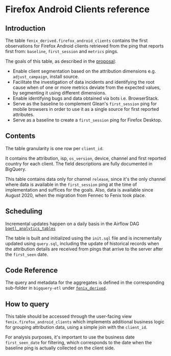 # Firefox Android Clients reference

<!-- toc -->

## Introduction

The table `fenix_derived.firefox_android_clients` contains the first observations
for Firefox Android clients retrieved from the ping that reports first from:
`baseline`, `first_session` and `metrics` pings.

The goals of this table, as described in the
[proposal](https://docs.google.com/document/d/12bj4DhCybelqHVgOVq8KJlzgtbbUw3f68palNrv-gaM/):

- Enable client segmentation based on the attribution dimensions
  e.g. `adjust_campaign`, install source.
- Facilitate the investigation of data incidents and identifying the root cause
  when of one or more metrics deviate from the expected values, by segmenting it
  using different dimensions.
- Enable identifying bugs and data obtained via bots i.e. BrowserStack.
- Serve as the baseline to complement Glean's `first_session` ping for mobile browsers
  in order to use it as a single source for first reported attributes.
- Serve as a baseline to create a `first_session` ping for Firefox Desktop.

## Contents

The table granularity is one row per `client_id`.

It contains the attribution, isp, `os_version`, device, channel and first
reported country for each client. The field descriptions are fully
documented in BigQuery.

This table contains data only for channel `release`, since it's the only
channel where data is available in the `first_session` ping at the time
of implementation and suffices for the goals. Also, data is available
since August 2020, when the migration from Fennec to Fenix took place.

## Scheduling

Incremental updates happen on a daily basis in the Airflow DAG
[`bqetl_analytics_tables`](https://workflow.telemetry.mozilla.org/home?search=bqetl_analytics_tables)

The table is built and initialized using the `init.sql` file and
is incrementally updated using `query.sql`, including the update of
historical records when the attribution details are received from pings
that arrive to the server after the `first_seen` date.

## Code Reference

The query and metadata for the aggregates is defined in the corresponding
sub-folder in `bigquery-etl` under
[`fenix_derived`](https://github.com/mozilla/bigquery-etl/tree/main/sql/moz-fx-data-shared-prod/fenix_derived/firefox_android_clients_v1).

## How to query

This table should be accessed through the user-facing view
`fenix.firefox_android_clients` which implements additional
business logic for grouping attribution data, using a simple
join with the `client_id`.

For analysis purposes, it's important to use the business date
`first_seen_date` for filtering, which corresponds to the date when
the baseline ping is actually collected on the client side.
